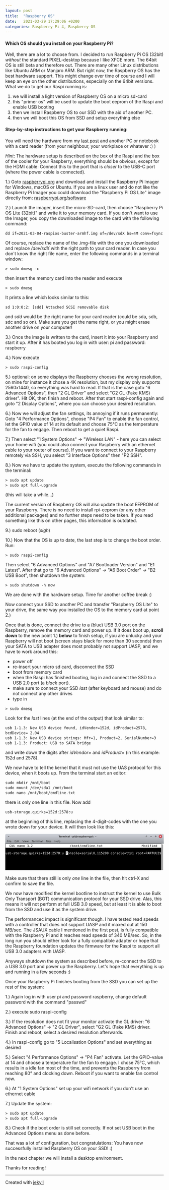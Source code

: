 ```yaml
---
layout: post
title:  "Raspberry OS"
date:   2021-03-29 17:29:06 +0200
categories: Raspberry Pi 4, Raspberry OS
---
```

#### Which OS should you install on your Raspberry Pi?

Well, there are a lot to choose from. I decided to run Raspberry Pi OS (32bit) _without_ the standard PIXEL-desktop because I like XFCE more. The 64bit OS is still beta and therefore out. There are many other Linux distributions like Ubuntu ARM or Manjaro ARM. But right now, the Raspberry OS has the best hardware support. This might change over time of course and I will keep an eye on the other distributions, especially on the 64bit versions.
What we do to get our Raspi running is:

1. we will install a light version of Raspberry OS on a micro sd-card
2. this "primer os" will be used to update the boot eeprom of the Raspi and enable USB booting
3. then we install Raspberry OS to our SSD with the aid of another PC.
4. then we will boot this OS from SSD and setup everything else

#### Step-by-step instructions to get your Raspberry running:

You will need the hardware from my [last post][lastpost] and another PC or notebook with a card reader (from your neighbour, your workplace or whatever :) )

_Hint_: The hardware setup is described on the box of the Raspi and the box of the cooler for your Raspberry, everything should be obvious, except for the HDMI cable: Connect this to the port that is _closer_ to the USB-C port (where the power cable is connected).

1.) Goto
[raspberrypi.org][raspi-org]
and download and install the Raspberry Pi Imager for Windows, macOS or Ubuntu. If you are a linux user and do not like the Raspberry Pi Imager you could download the "Raspberry Pi OS Lite" image directly from:
[raspberrypi.org/software][raspi-org-software]

2.) Launch the imager, insert the micro-SD-card, then choose "Raspberry Pi OS Lite (32bit)" and write it to your memory card. If you don't want to use the Imager, you copy the downloaded image to the card with the following command:

    dd if=2021-03-04-raspios-buster-armhf.img of=/dev/sdX bs=4M conv=fsync

Of course, replace the name of the .img-file with the one you downloaded and replace _/dev/sdX_ with the right path to your card reader. In case you don't know the right file name, enter the following commands in a terminal window:

    > sudo dmesg -c

then insert the memory card into the reader and execute

    > sudo dmesg

It prints a line which looks similar to this:

    sd 1:0:0:2: [sdd] Attached SCSI removable disk

and _sdd_ would be the right name for your card reader (could be sda, sdb, sdc and so on). Make sure you get the name right, or you might erase another drive on your computer!

3.) Once the image is written to the card, insert it into your Raspberry and start it up. After it has booted you log in with user: pi and password: raspberry

4.) Now execute
~~~
> sudo raspi-config
~~~

5.) optional: on some displays the Raspberry chooses the wrong resolution, on mine for instance it chose a 4K resolution, but my display only supports 2560x1440, so everything was hard to read. If that is the case goto "6 Advanced Options", then "2 GL Driver" and select "G2 GL (Fake KMS) driver". Hit OK, then finish and reboot. After that start raspi-config again and goto "2 Display Options", where you can choose your desired resolution.

6.) Now we will adjust the fan settings, its annoying if it runs permanently: Goto "4 Performance Options", choose "P4 Fan" to enable the fan control, let the GPIO value of 14 at its default and choose 75°C as the temperature for the fan to engage. Then reboot to get a quiet Raspi.

7.) Then select "1 System Options" -> "Wireless LAN" - here you can select your home wifi (you could also connect your Raspberry with an ethernet cable to your router of course). If you want to connect to your Raspberry remotely via SSH, you select  "3 Interface Options" then "P2 SSH".

8.) Now we have to update the system, execute the following commands in the terminal:
~~~
> sudo apt update
> sudo apt full-upgrade
~~~
(this will take a while...)

The current version of Raspberry OS will also update the boot EEPROM of your Raspberry. There is no need to install rpi-eeprom (or any other additional packages) and no further steps need to be taken. If you read something like this on other pages, this information is outdated.

9.) sudo reboot (*sigh*)

10.) Now that the OS is up to date, the last step is to change the boot order. Run:

~~~
> sudo raspi-config
~~~

Then select "6 Advanced Options" and "A7 Bootloader Version" and "E1 Latest". After that go to "6 Advanced Options" -> "A6 Boot Order" -> "B2 USB Boot", then shutdown the system:

~~~
> sudo shutdown -h now
~~~

We are done with the hardware setup. Time for another coffee break :)

Now connect your SSD to another PC and transfer "Raspberry OS Lite" to your drive, the same way you installed the OS to the memory card at point 2.)

Once that is done, connect the drive to a (blue) USB 3.0 port on the Raspberry, remove the memory card and power up. If it does boot up, **scroll** **down** to the new point 1.) **below** to finish setup, if you are unlucky and your Raspberry will not boot (screen stays black for more than 30 seconds) then your SATA to USB adapter does most probably not support UASP, and we have to work around this:

* power off
* re-insert your micro sd card, disconnect the SSD
* boot from memory card
* when the Raspi has finished booting, log in and connect the SSD to a USB 2.0 port (a _black_ port).
* make sure to connect your SSD _last_ (after keyboard and mouse) and do not connect any other drives
* type in 

~~~
> sudo dmesg
~~~

Look for the _last_ lines (at the end of the output) that look similar to:

~~~
usb 1-1.3: New USB device found, idVendor=152d, idProduct=2578, bcdDevice= 2.04
usb 1-1.3: New USB device strings: Mfr=1, Product=2, SerialNumber=3
usb 1-1.3: Product: USB to SATA bridge
~~~

and write down the digits after _idVendor=_ and _idProduct=_ (in this example: 152d and 2578).

We now have to tell the kernel that it must not use the UAS protocol for this device, when it boots up.
From the terminal start an editor:

~~~
sudo mkdir /mnt/boot
sudo mount /dev/sda1 /mnt/boot
sudo nano /mnt/boot/cmdline.txt
~~~

there is only one line in this file. Now add

~~~
usb-storage.quirks=152d:2578:u
~~~

at the beginning of this line, replacing the 4-digit-codes with the one you wrote down for your device.
It will then look like this:

![usb quirks image](/images/usb_quirks.png)

Make sure that there still is only _one_ line in the file, then hit ctrl-X and confirm to save the file.

We now have modified the kernel bootline to instruct the kernel to use Bulk Only Transport (BOT) communication protocol for your SSD drive. Alas, this means it will not perform at full USB 3.0 speed, but at least it is able to boot from the SSD and use it as the system drive.

The performancec impact is significant though. I have tested read speeds with a controller that does not support UASP and it maxed out at 150 MB/sec. The JSAUX cable I mentioned in the first post, is fully compatible with the Raspberry Pi and it reaches read speeds of 340 MB/sec. So, in the long run you should either look for a fully compatible adapter or hope that the Raspberry foundation updates the firmware for the Raspi to support all USB 3.0 adapters with UASP.

Anyways shutdown the system as described before, re-connect the SSD to a USB 3.0 port and power up the Raspberry. Let's hope that everything is up and running in a few seconds :)

Once your Raspberry Pi finishes booting from the SSD you can set up the rest of the system:

1.) Again log in with user pi and password raspberry, change default password with the command "passwd"

2.) execute sudo raspi-config

3.) If the resolution does not fit your monitor activate the GL driver: "6 Advanced Options" -> "2 GL Driver", select "G2 GL (Fake KMS) driver. Finish and reboot, select a desired resolution afterwards.

4.) In raspi-config go to "5 Localisation Options" and set everything as desired

5.) Select "4 Performance Options" -> "P4 Fan" activate. Let the GPIO-value at 14 and choose a temperature for the fan to engage. I chose 75°C, which results in a idle fan most of the time, and prevents the Raspberry from reaching 80° and clocking down. Reboot if you want to enable fan control now.

6.) At "1 System Options" set up your wifi network if you don't use an ethernet cable

7.) Update the system:

~~~
> sudo apt update
> sudo apt full-upgrade
~~~

8.) Check if the boot order is still set correctly. If not set USB boot in the Advanced Options menu as done before.

That was a lot of configuration, but congratulations: You have now successfully installed Raspberry OS on your SSD! :)

In the next chapter we will install a desktop environment.

Thanks for reading!

---

Created with [jekyll][jekyll-link]

[jekyll-link]: https://jekyllrb.com/
[raspi-org]: https://www.raspberrypi.org/software/
[raspi-org-software]: https://www.raspberrypi.org/software/operating-systems/
[lastpost]: ../raspi4_start/